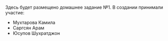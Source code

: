 Здесь будет размещено домашнее задание №1. В создании принимали участие:
- Мухтарова Камила
- Саргсян Арам
- Юсупов Шухратджон
